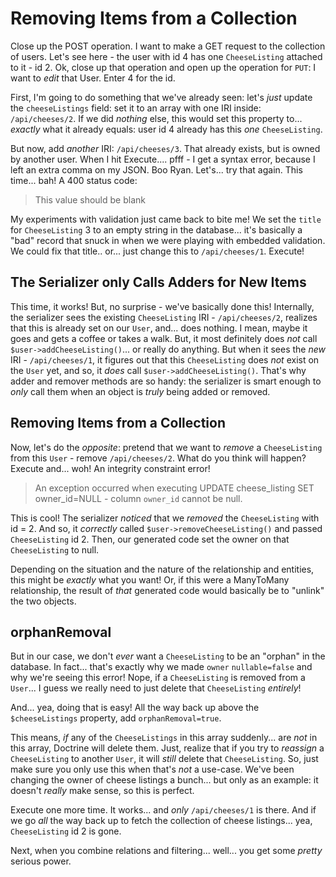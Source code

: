 # Removing Items from a Collection

Close up the POST operation. I want to make a GET request to the collection of users.
Let's see here - the user with id 4 has one `CheeseListing` attached to it - id 2.
Ok, close up that operation and open up the operation for `PUT`: I want to *edit*
that User. Enter 4 for the id.

First, I'm going to do something that we've already seen: let's *just* update the
`cheeseListings` field: set it to an array with one IRI inside: `/api/cheeses/2`.
If we did *nothing* else, this would set this property to... *exactly* what
it already equals: user id 4 already has this *one* `CheeseListing`.

But now, add *another* IRI: `/api/cheeses/3`. That already exists, but is owned
by another user. When I hit Execute.... pfff - I get a syntax error, because I left
an extra comma on my JSON. Boo Ryan. Let's... try that again. This time... bah! A
400 status code:

> This value should be blank

My experiments with validation just came back to bite me! We set the `title` for
`CheeseListing` 3 to an empty string in the database... it's basically a "bad"
record that snuck in when we were playing with embedded validation. We could fix
that title.. or... just change this to `/api/cheeses/1`. Execute!

## The Serializer only Calls Adders for New Items

This time, it works! But, no surprise - we've basically done this! Internally,
the serializer sees the existing `CheeseListing` IRI - `/api/cheeses/2`, realizes
that this is already set on our `User`, and... does nothing. I mean, maybe it goes
and gets a coffee or takes a walk. But, it most definitely does *not* call
`$user->addCheeseListing()`... or really do anything. But when it sees the *new*
IRI - `/api/cheeses/1`, it figures out that this `CheeseListing` does *not* exist
on the `User` yet, and so, it *does* call `$user->addCheeseListing()`. That's why
adder and remover methods are so handy: the serializer is smart enough to *only*
call them when an object is *truly* being added or removed.

## Removing Items from a Collection

Now, let's do the *opposite*: pretend that we want to *remove* a `CheeseListing`
from this `User` - remove `/api/cheeses/2`. What do you think will happen? Execute
and... woh! An integrity constraint error!

> An exception occurred when executing UPDATE cheese_listing SET owner_id=NULL -
> column `owner_id` cannot be null.

This is cool! The serializer *noticed* that we *removed* the `CheeseListing` with
id = 2. And so, it *correctly* called `$user->removeCheeseListing()` and passed
`CheeseListing` id 2. Then, our generated code set the owner on that `CheeseListing`
to null.

Depending on the situation and the nature of the relationship and entities, this
might be *exactly* what you want! Or, if this were a ManyToMany relationship,
the result of *that* generated code would basically be to "unlink" the two objects.

## orphanRemoval

But in our case, we don't *ever* want a `CheeseListing` to be an "orphan" in
the database. In fact... that's exactly why we made `owner` `nullable=false` and
why we're seeing this error! Nope, if a `CheeseListing` is removed from a `User`...
I guess we really need to just delete that `CheeseListing` *entirely*!

And... yea, doing that is easy! All the way back up above the `$cheeseListings`
property, add `orphanRemoval=true`.

This means, *if* any of the `CheeseListings` in this array suddenly... are *not*
in this array, Doctrine will delete them. Just, realize that if you try to
*reassign* a `CheeseListing` to another `User`, it will *still* delete that
`CheeseListing`. So, just make sure you only use this when that's *not* a use-case.
We've been changing the owner of cheese listings a bunch... but only as an example:
it doesn't *really* make sense, so this is perfect.

Execute one more time. It works... and *only* `/api/cheeses/1` is there. And if
we go *all* the way back up to fetch the collection of cheese listings... yea,
`CheeseListing` id 2 is gone.

Next, when you combine relations and filtering... well... you get some *pretty*
serious power.

